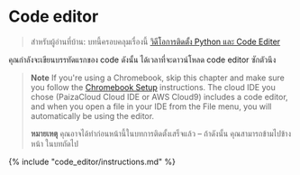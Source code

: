 # Code editor

> สำหรับผู้อ่านที่บ้าน: บทนี้ครอบคลุมเรื่องนี้ [วิดีโอการติดตั้ง Python และ Code Editer](https://www.youtube.com/watch?v=pVTaqzKZCdA&t=4m43s)

คุณกำลังจะเขียนบรรทัดแรกของ code ดังนั้น ได้เวลาที่จะดาวน์โหลด code editor ซักตัวนึง

> **Note** If you're using a Chromebook, skip this chapter and make sure you follow the [Chromebook Setup](../chromebook_setup/README.md) instructions. The cloud IDE you chose (PaizaCloud Cloud IDE or AWS Cloud9) includes a code editor, and when you open a file in your IDE from the File menu, you will automatically be using the editor.
> 
> **หมายเหตุ** คุณอาจได้ทำก่อนหน้านี้ในบทการติดตั้งเสร็จแล้ว – ถ้าดังนั้น คุณสามารถข้ามไปข้างหน้า ในบทถัดไป

{% include "code_editor/instructions.md" %}